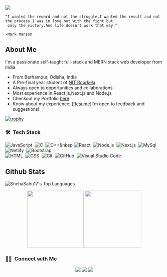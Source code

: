 ![](https://komarev.com/ghpvc/?username=SnehaSahu17)
```
“I wanted the reward and not the struggle.I wanted the result and not the process.I was in love not with the fight but 
 only the victory.And life doesn't work that way.”
                                                                                                          -Mark Manson
 ```   
## About Me

I'm a passionate self-taught full-stack and MERN stack web developer from India.

- From Berhampur, Odisha, India
- A Pre-final year student of [NIT Rourkela](https://nitrkl.ac.in)
- Always open to opportunities and collaborations
- Most experience in React.js,Next.js and Node.js
- Checkout my Portfolio <a href="https://sneha-sahu.vercel.app/">here</a>.
- Know about my experience: [[Resume](https://drive.google.com/file/d/1QiskGwheiaTQMVBSNybfyL5Q6NHXbQy3/view?usp=sharing)]I'm open to feedback and suggestions!

[![trophy](https://github-profile-trophy.vercel.app/?username=SnehaSahu17)](https://github.com/ryo-ma/github-profile-trophy)

### 🛠 &nbsp;Tech Stack 

![JavaScript](https://img.shields.io/badge/-JavaScript-05122A?style=flat&logo=javascript)&nbsp;
![C](https://img.shields.io/badge/-C-05122A?style=flat&logo=C&logoColor=A8B9CC)&nbsp;
![C++](https://img.shields.io/badge/-C++-05122A?style=flat&logo=C%2B%2B&logoColor=00599C)&nbsp
![React](https://img.shields.io/badge/-React-05122A?style=flat&logo=react)&nbsp;
![Node.js](https://img.shields.io/badge/-Node.js-05122A?style=flat&logo=node.js)&nbsp;
![Next.js](https://img.shields.io/badge/-Next.js-05122A?style=flat&logo=nextdotjs)&nbsp;
![MySql](https://img.shields.io/badge/-MySql-05122A?style=flat&logo=mysql)&nbsp;
![Netlify](https://img.shields.io/badge/-Netlify-05122A?style=flat&logo=netlify)&nbsp;
![Bootstrap](https://img.shields.io/badge/-Bootstrap-05122A?style=flat&logo=bootstrap&logoColor=563D7C)\
![HTML](https://img.shields.io/badge/-HTML-05122A?style=flat&logo=HTML5)&nbsp;
![CSS](https://img.shields.io/badge/-CSS-05122A?style=flat&logo=CSS3&logoColor=1572B6)&nbsp;
![Git](https://img.shields.io/badge/-Git-05122A?style=flat&logo=git)&nbsp;
![GitHub](https://img.shields.io/badge/-GitHub-05122A?style=flat&logo=github)&nbsp;
![Visual Studio Code](https://img.shields.io/badge/-Visual%20Studio%20Code-05122A?style=flat&logo=visual-studio-code&logoColor=007ACC)&nbsp;

## Github Stats

![SnehaSahu17's Top Languages](https://github-readme-stats.vercel.app/api/top-langs/?username=SnehaSahu17&theme=nord&show_icons=true&hide_border=true&layout=compact)
<p align="center">
<a href="https://github.com/SnehaSahu17">
  <img height="180em" src="https://github-readme-streak-stats.herokuapp.com/?user=SnehaSahu17&theme=nord&hide_border=true"/>
  <img height="180em" src="https://github-readme-stats.vercel.app/api?username=SnehaSahu17&theme=nord&show_icons=true&hide_border=true&count_private=true"/>
</a>
</p>


### 🤝🏻 &nbsp;Connect with Me

<p align="center">
<a href="https://sneha-sahu.vercel.app/"><img src="https://img.shields.io/badge/-sambitsankalp.tech-3423A6?style=flat&logo=Google-Chrome&logoColor=white"/></a>
<a href="https://www.linkedin.com/in/sneha-sahu-7117691b7/"><img src="https://img.shields.io/badge/-Sambit%20Sankalp-0077B5?style=flat&logo=Linkedin&logoColor=white"/></a>
<a href="mailto:s.sneha1712@gmail.com"><img src="https://img.shields.io/badge/- sambit.sankalp.offcial@gmail.com-D14836?style=flat&logo=Gmail&logoColor=white"/></a>
</p>
